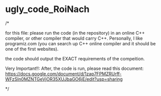 # ugly_code_RoiNach

/*

for this file: please run the code (in the repository) in an online C++ compiler, or other compiler that would carry C++. Personally, I like programiz.com (you can search up C++ online compiler and it should be one of the first websites).

the code should output the EXACT requirements of the compeition. 

Very Important!!: 
    After, the code is run, please read this document: 
          https://docs.google.com/document/d/1zap7FPMZRUrff-WFzSIn0MZNTGeVjOR35XUJbaGO6jE/edit?usp=sharing 


*/

